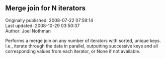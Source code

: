 ## Merge join for N iterators  
Originally published: 2008-07-22 07:59:14  
Last updated: 2008-10-29 03:50:37  
Author: Joel Nothman  
  
Performs a merge join on any number of iterators with sorted, unique keys. I.e., iterate through the data in parallel, outputting successive keys and all corresponding values from each iterator, or None if not available.